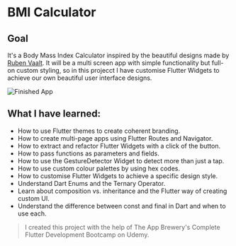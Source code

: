 # BMI Calculator  

## Goal

It's a Body Mass Index Calculator inspired by the beautiful designs made by [Ruben Vaalt](https://dribbble.com/shots/4585382-Simple-BMI-Calculator). 
It will be a multi screen app with simple functionality but full-on custom styling, so in this projecct I have customise Flutter Widgets to achieve our own beautiful user interface designs. 

![Finished App](https://github.com/londonappbrewery/Images/blob/master/bmi-calc-demo.gif)

## What I have learned:

- How to use Flutter themes to create coherent branding. 
- How to create multi-page apps using Flutter Routes and Navigator.
- How to extract and refactor Flutter Widgets with a click of the button. 
- How to pass functions as parameters and fields.
- How to use the GestureDetector Widget to detect more than just a tap.
- How to use custom colour palettes by using hex codes.
- How to customise Flutter Widgets to achieve a specific design style.
- Understand Dart Enums and the Ternary Operator.
- Learn about composition vs. inheritance and the Flutter way of creating custom UI.
- Understand the difference between const and final in Dart and when to use each.

>I created this project with the help of The App Brewery's Complete Flutter Development Bootcamp on Udemy.

